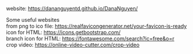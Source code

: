 website: https://dananguyentd.github.io/DanaNguyen/

Some useful websites
    <br>from png to ico file: https://realfavicongenerator.net/your-favicon-is-ready
    <br>icon for HTML: https://icons.getbootstrap.com/
    <br>branch icon for HTML: https://fontawesome.com/search?ic=free&o=r
    <br>crop video: https://online-video-cutter.com/crop-video
